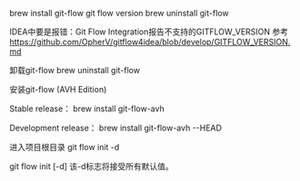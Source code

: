 
brew install git-flow
git flow version
brew uninstall git-flow



IDEA中要是报错：Git Flow Integration报告不支持的GITFLOW_VERSION
参考
https://github.com/OpherV/gitflow4idea/blob/develop/GITFLOW_VERSION.md


卸载git-flow
brew uninstall git-flow

安装git-flow (AVH Edition)

Stable release：
brew install git-flow-avh

Development release：
brew install git-flow-avh --HEAD


进入项目根目录
git flow init -d


git flow init [-d]
该-d标志将接受所有默认值。



